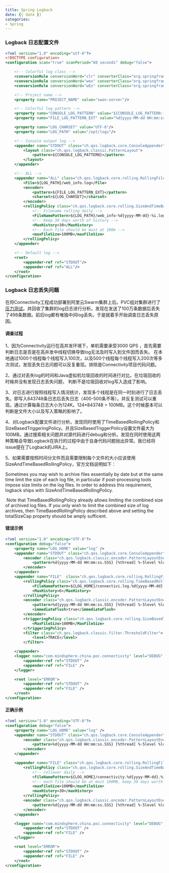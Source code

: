 ```yaml
---
title: Spring Logback
date: {{ date }}
categories:
- Spring
---
```


### Logback 日志配置文件

```xml
<?xml version="1.0" encoding="utf-8"?>
<!DOCTYPE configuration>
<configuration scan="true" scanPeriod="60 seconds" debug="false">

    <!-- Colorful log class -->
    <conversionRule conversionWord="clr" converterClass="org.springframework.boot.logging.logback.ColorConverter"/>
    <conversionRule conversionWord="wex" converterClass="org.springframework.boot.logging.logback.WhitespaceThrowableProxyConverter"/>
    <conversionRule conversionWord="wEx" converterClass="org.springframework.boot.logging.logback.ExtendedWhitespaceThrowableProxyConverter"/>

    <!-- Project name -->
    <property name="PROJECT_NAME" value="swan-server"/>

    <!-- Colorful log pattern -->
    <property name="CONSOLE_LOG_PATTERN" value="${CONSOLE_LOG_PATTERN:-%clr(%d{yyyy-MM-dd HH:mm:ss.SSS}){faint} %clr(${LOG_LEVEL_PATTERN:-%5p}) %clr(${PID:- }){magenta} %clr(---){faint} [%X{trace_id}] %clr([%15.15t]){faint} %clr(%-40.40logger{39}){cyan} %clr(:){faint} %m%n${LOG_EXCEPTION_CONVERSION_WORD:-%wEx}}"/>
    <property name="FILE_LOG_PATTERN_EXT" value="%d{yyyy-MM-dd HH:mm:ss.SSS}[${PROJECT_NAME}][%level][%X{trace_id}][%thread] %logger{50} - %msg%n"/>

    <property name="LOG_CHARSET" value="UTF-8"/>
    <property name="LOG_PATH" value="/opt/logs"/>

    <!-- Console output log -->
    <appender name="STDOUT" class="ch.qos.logback.core.ConsoleAppender">
        <layout class="ch.qos.logback.classic.PatternLayout">
            <pattern>${CONSOLE_LOG_PATTERN}</pattern>
        </layout>
    </appender>

    <!-- ALL -->
    <appender name="ALL" class="ch.qos.logback.core.rolling.RollingFileAppender">
        <File>${LOG_PATH}/web_info.log</File>
        <encoder>
            <pattern>${FILE_LOG_PATTERN_EXT}</pattern>
            <charset>${LOG_CHARSET}</charset>
        </encoder>
        <rollingPolicy class="ch.qos.logback.core.rolling.SizeAndTimeBasedRollingPolicy">
            <!-- Filename rolling daily -->
            <FileNamePattern>${LOG_PATH}/web_info-%d{yyyy-MM-dd}-%i.log</FileNamePattern>
            <!-- Keep 30 days worth of history -->
            <MaxHistory>30</MaxHistory>
            <!-- Each file should be must at 100m -->
            <maxFileSize>100MB</maxFileSize>
        </rollingPolicy>
    </appender>

    <!-- Default log -->
    <root>
        <appender-ref ref="STDOUT"/>
        <appender-ref ref="ALL"/>
    </root>
</configuration>
```

### Logback 日志丢失问题

在将Connectivity工程成功部署到阿里云Swarm集群上后。PVC组对集群进行了[压力测试](https://so.csdn.net/so/search?q=压力测试&spm=1001.2101.3001.7020)。并回收了集群的log日志进行分析。发现在发送了100万条数据后丢失了498条数据。前后log都有唯独中间log丢失。于是就着手开始调查日志丢失原因。

#### 调查过程

1、因为Connectivity运行在高并发环境下，单机需要承受3000 QPS ，首先需要判断日志是否是在高并发中线程切换导致log无法及时写入到文件因而丢失。
在本地通过1000个线程每个线程写入100次，以及500个线程每个线程写入200次等多次测试，发现丢失日志问题可以反复重现。排除是Connectivity项目代码问题。

2、通过对丢失log的时间和Java虚拟机垃圾回收的时间进行对比。在垃圾回收的时候并没有发现日志丢失问题， 判断不是垃圾回收对log写入造成了影响。

3、对日志进行按照线程写入情况统计，发现多个线程是在同一时刻进行了日志丢失。即写入843748条日志后丢失日志（400-500条不等）。并反复测试可以重现。通过计算每条日志大小为124K。124*843748 = 100MB。这个时候基本可以判断是文件大小以及写入策略的影响了。

4、对Logback配置文件进行分析。发现同时使用了TimeBasedRollingPolicy和SizeBasedTriggeringPolicy。并且SizeBasedTriggerPolicy设置文件最大为100MB。通过搜索相关问题并对源代码进行debug和分析。发现在同时使用这两种策略会导致Logback在执行的过程中由于自身代码问题抛出异常。我已经将issue提在了Logback的JIRA上。

5、如果需要按照时间分文件而且需要限制每个文件的大小应该使用SizeAndTimeBasedRollingPolicy，官方文档说明如下：

   Sometimes you may wish to archive files essentially by date but at the same time limit the size of each log file, in particular if post-processing tools impose size limits on the log files. In order to address this requirement, logback ships with SizeAndTimeBasedRollingPolicy.

​    Note that TimeBasedRollingPolicy already allows limiting the combined size of archived log files. If you only wish to limit the combined size of log archives, then TimeBasedRollingPolicy described above and setting the totalSizeCap property should be amply sufficent.

#### 错误示例

```xml
<?xml version="1.0" encoding="UTF-8"?>
<configuration debug="false">
    <property name="LOG_HOME" value="log" />
    <appender name="STDOUT" class="ch.qos.logback.core.ConsoleAppender">
        <encoder class="ch.qos.logback.classic.encoder.PatternLayoutEncoder">
            <pattern>%d{yyyy-MM-dd HH:mm:ss.SSS} [%thread] %-5level %logger{50} - %msg%n</pattern>
        </encoder>
    </appender>
    <appender name="FILE"  class="ch.qos.logback.core.rolling.RollingFileAppender">
        <rollingPolicy class="ch.qos.logback.core.rolling.TimeBasedRollingPolicy">
            <FileNamePattern>${LOG_HOME}/connectivi.log.%d{yyyy-MM-dd}.log</FileNamePattern>
            <MaxHistory>6</MaxHistory>
        </rollingPolicy>
        <encoder class="ch.qos.logback.classic.encoder.PatternLayoutEncoder">
            <pattern>%d{yyyy-MM-dd HH:mm:ss.SSS} [%thread] %-5level %logger{50} - %msg%n</pattern>
            <immediateFlush>true</immediateFlush>
        </encoder>
        <triggeringPolicy class="ch.qos.logback.core.rolling.SizeBasedTriggeringPolicy">
            <MaxFileSize>100MB</MaxFileSize>
        </triggeringPolicy>
        <filter class="ch.qos.logback.classic.filter.ThresholdFilter">
            <level>TRACE</level>
        </filter>

    </appender>
    <logger name="com.mindsphere.china.poc.connectivity" level="DEBUG" additivity="false">
        <appender-ref ref="STDOUT" />
        <appender-ref ref="FILE" />
    </logger>

    <root level="ERROR">
        <appender-ref ref="STDOUT" />
        <appender-ref ref="FILE" />
    </root>
</configuration>
```

#### 正确示例

```xml
<?xml version="1.0" encoding="UTF-8"?>
<configuration debug="false">
    <property name="LOG_HOME" value="log" />
    <appender name="STDOUT" class="ch.qos.logback.core.ConsoleAppender">
        <encoder class="ch.qos.logback.classic.encoder.PatternLayoutEncoder">
            <pattern>%d{yyyy-MM-dd HH:mm:ss.SSS} [%thread] %-5level %logger{50} - %msg%n</pattern>
        </encoder>
    </appender>

    <appender name="FILE" class="ch.qos.logback.core.rolling.RollingFileAppender">
        <rollingPolicy class="ch.qos.logback.core.rolling.SizeAndTimeBasedRollingPolicy">
            <!-- rollover daily -->
            <fileNamePattern>${LOG_HOME}/connectivity.%d{yyyy-MM-dd}.%i.log</fileNamePattern>
            <!-- each file should be at most 100MB, keep 30 days worth of history, but at most 20GB -->
            <maxFileSize>100MB</maxFileSize>
            <maxHistory>30</maxHistory>
        </rollingPolicy>
        <encoder class="ch.qos.logback.classic.encoder.PatternLayoutEncoder">
            <pattern>%d{yyyy-MM-dd HH:mm:ss.SSS} [%thread] %-5level %logger{50} - %msg%n</pattern>
        </encoder>
    </appender>

    <logger name="com.mindsphere.china.poc.connectivity" level="DEBUG" additivity="false">
        <appender-ref ref="STDOUT" />
        <appender-ref ref="FILE" />
    </logger>

    <root level="ERROR">
        <appender-ref ref="STDOUT" />
        <appender-ref ref="FILE" />
    </root>
</configuration>
```

